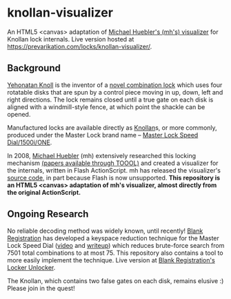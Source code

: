 # knollan-visualizer
An HTML5 &lt;canvas&gt; adaptation of [Michael Huebler's (mh's) visualizer](https://github.com/mh-/AxisVisualizer) for Knollan lock internals. Live version hosted at https://prevarikation.com/locks/knollan-visualizer/.

## Background
[Yehonatan Knoll](https://www.youtube.com/user/yonatan2806/featured) is the inventor of a [novel combination lock](https://patents.google.com/patent/US20030205069A1/) which uses four rotatable disks that are spun by a control piece moving in up, down, left and right directions. The lock remains closed until a true gate on each disk is aligned with a windmill-style fence, at which point the shackle can be opened.

Manufactured locks are available directly as [Knollan](http://knollan.net/)s, or more commonly, produced under the Master Lock brand name – [Master Lock Speed Dial/1500i/ONE](https://www.masterlock.com/products/product/1500iD).

In 2008, [Michael Huebler](http://www.huebler.org/mh/) (mh) extensively researched this locking mechanism [(papers available through TOOOL)](https://toool.nl/Publications) and created a visualizer for the internals, written in Flash ActionScript. mh has released the visualizer's [source code,](https://github.com/mh-/AxisVisualizer) in part because Flash is now unsupported. **This repository is an HTML5 &lt;canvas> adaptation of mh's visualizer, almost directly from the original ActionScript.**

## Ongoing Research
No reliable decoding method was widely known, until recently! [Blank Registration](https://github.com/david-miller/speeddial_research) has developed a keyspace reduction technique for the Master Lock Speed Dial ([video](https://www.lockpicking101.com/viewtopic.php?f=9&t=45268&start=45#p495036) and [writeup](https://drive.google.com/file/d/1u3AgRIjficr5jQgkzEi9W6LfUoCii-G_/view)) which reduces brute-force search from 7501 total combinations to at most 75. This repository also contains a tool to more easily implement the technique. Live version at [Blank Registration's Locker Unlocker](https://prevarikation.com/mh-visualizer/blank-registration-locker-unlocker.html).

The Knollan, which contains two false gates on each disk, remains elusive :) Please join in the quest!
